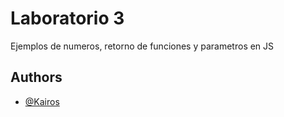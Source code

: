 
# Laboratorio 3 

Ejemplos de numeros, retorno de funciones y parametros en JS

## Authors

- [@Kairos]([https://github.com/Kr-luis])
